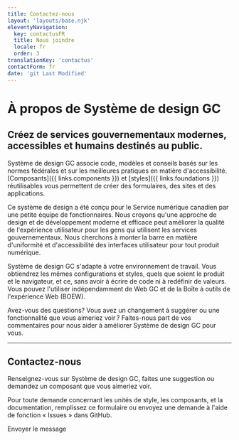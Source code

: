 ```yaml
---
title: Contactez-nous
layout: 'layouts/base.njk'
eleventyNavigation:
  key: contactusFR
  title: Nous joindre
  locale: fr
  order: 3
translationKey: 'contactus'
contactForm: fr
date: 'git Last Modified'
---
```


# À propos de Système de design GC

## Créez de services gouvernementaux modernes, accessibles et humains destinés au public.

Système de design GC associe code, modèles et conseils basés sur les normes fédérales et sur les meilleures pratiques en matière d'accessibilité. [Composants]({{ links.components }}) et [styles]({{ links.foundations }}) réutilisables vous permettent de créer des formulaires, des sites et des applications.

Ce système de design a été conçu pour le Service numérique canadien par une petite équipe de fonctionnaires. Nous croyons qu'une approche de design et de développement moderne et efficace peut améliorer la qualité de l'expérience utilisateur pour les gens qui utilisent les services gouvernementaux. Nous cherchons à monter la barre en matière d'uniformité et d'accessibilité des interfaces utilisateur pour tout produit numérique.

Système de design GC s'adapte à votre environnement de travail. Vous obtiendrez les mêmes configurations et styles, quels que soient le produit et le navigateur, et ce, sans avoir à écrire de code ni à redéfinir de valeurs. Vous pouvez l'utiliser indépendamment de Web GC et de la Boîte à outils de l'expérience Web (BOEW).

Avez-vous des questions? Vous avez un changement à suggérer ou une fonctionnalité que vous aimeriez voir ? Faites-nous part de vos commentaires pour nous aider à améliorer Système de design GC pour vous.

<hr class="my-500" />

## Contactez-nous

Renseignez-vous sur Système de design GC, faites une suggestion ou demandez un composant que vous aimeriez voir.

Pour toute demande concernant <gcds-link external href="{{ links.githubTokensIssues }}" target="_blank">les unités de style</gcds-link>, <gcds-link external href="{{ links.githubIssues }}" target="_blank">les composants</gcds-link>, et <gcds-link external href="{{ links.githubDocsIssues }}" target="_blank">la documentation</gcds-link>, remplissez ce formulaire ou envoyez une demande à l'aide de fonction « Issues » dans GitHub.

<form class="my-500 contact-us-form" name="contactFR" method="post" style="min-height: 32rem;" action="https://qao6j5zrqcys7evf2azwko4ju40xvfjy.lambda-url.ca-central-1.on.aws/submission">
  <input type="hidden" name="form-name" value="contactFR" />
  <input name="honeypot" type="text" aria-label="bot" hidden/>

  <gcds-input type="text" input-id="name" label="Nom complet" size="30" required></gcds-input>
  <gcds-input type="email" input-id="email" label="Adresse courriel" size="50" required></gcds-input>
  <gcds-fieldset fieldset-id="reasonForContact" legend="Raison de votre communication" required>
    <gcds-radio radio-id="requestADemo" name="reasonForContact" label="Demander une démonstration" value="Request a demo | Demander une démonstration" hint="Réservez une démonstration de Système de design GC pour votre équipe."></gcds-radio>
    <gcds-radio radio-id="reportAnIssue" name="reasonForContact" label="Signaler un problème" value="Report an issue | Signaler un problème" hint="Communiquez un problème que vous avez trouvé."></gcds-radio>
    <gcds-radio radio-id="participateInUserResearch" name="reasonForContact" label="Participer à la recherche sur les utilisateur·rice·s" value="Participate in user research | Participer à la recherche sur les utilisateur·rice·s" hint="Nous ajouterons votre adresse courriel à la liste des candidat·e·s pour la recherche sur les utilisateur·rice·s. "></gcds-radio>
    <gcds-radio radio-id="other" name="reasonForContact" label="Autre" value="Other | Autre" hint="Indiquez une raison dans le champ du message."></gcds-radio>
  </gcds-fieldset>
  <gcds-textarea label="Message" textarea-id="message" hint="Écrivez votre question ou commentaire." required></gcds-textarea>
  <div hidden>
    <gcds-input type="text" input-id="bot-field" label="bot"></gcds-input>
  </div>
  <gcds-button button-role="primary" type="submit">
    Envoyer le message
  </gcds-button>
</form>

